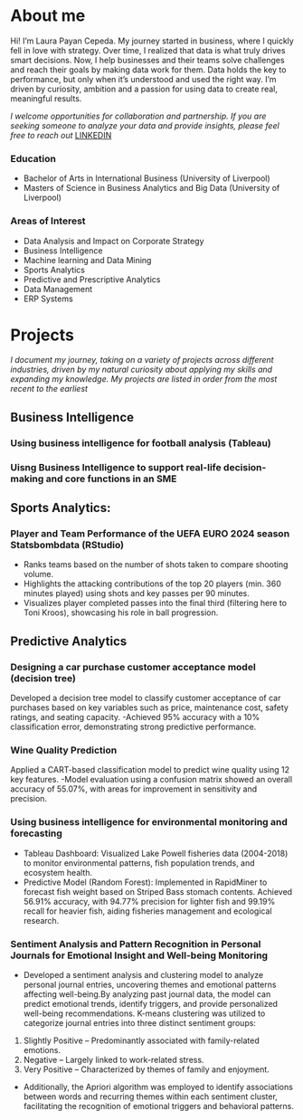 # About me 
Hi! I’m Laura Payan Cepeda. My journey started in business, where I quickly fell in love with strategy. Over time, I realized that data is what truly drives smart decisions. Now, I help businesses and their teams solve challenges and reach their goals by making data work for them. Data holds the key to performance, but only when it’s understood and used the right way. I’m driven by curiosity, ambition and a passion for using data to create real, meaningful results. 

*I welcome opportunities for collaboration and partnership. If you are seeking someone to analyze your data and provide insights, please feel free to reach out* [LINKEDIN](www.linkedin.com/in/laura-payan-cepeda/) 

### Education 
- Bachelor of Arts in International Business (University of Liverpool)
- Masters of Science in Business Analytics and Big Data (University of Liverpool) 

### Areas of Interest 
- Data Analysis and Impact on Corporate Strategy 
- Business Intelligence 
- Machine learning and Data Mining 
- Sports Analytics 
- Predictive and Prescriptive Analytics
- Data Management
- ERP Systems

# Projects 
*I document my journey, taking on a variety of projects across different industries, driven by my natural curiosity about applying my skills and expanding my knowledge. My projects are listed in order from the most recent to the earliest*

## Business Intelligence

### Using business intelligence for football analysis (Tableau)

### Uisng Business Intelligence to support real-life decision-making and core functions in an SME

## Sports Analytics: 

### Player and Team Performance of the UEFA EURO 2024 season Statsbombdata (RStudio)
- Ranks teams based on the number of shots taken to compare shooting volume.
- Highlights the attacking contributions of the top 20 players (min. 360 minutes played) using shots and key passes per 90 minutes.
- Visualizes player completed passes into the final third (filtering here to Toni Kroos), showcasing his role in ball progression.

## Predictive Analytics 

### Designing a car purchase customer acceptance model (decision tree)
Developed a decision tree model to classify customer acceptance of car purchases based on key variables such as price, maintenance cost, safety ratings, and seating capacity.
-Achieved 95% accuracy with a 10% classification error, demonstrating strong predictive performance.

### Wine Quality Prediction 
Applied a CART-based classification model to predict wine quality using 12 key features.
-Model evaluation using a confusion matrix showed an overall accuracy of 55.07%, with areas for improvement in sensitivity and precision.

### Using business intelligence for environmental monitoring and forecasting 
- Tableau Dashboard: Visualized Lake Powell fisheries data (2004-2018) to monitor environmental patterns, fish population trends, and ecosystem health.
- Predictive Model (Random Forest): Implemented in RapidMiner to forecast fish weight based on Striped Bass stomach contents. Achieved 56.91% accuracy, with 94.77% precision for lighter fish and 99.19% recall for heavier fish, aiding fisheries management and ecological research.

 ### Sentiment Analysis and Pattern Recognition in Personal Journals for Emotional Insight and Well-being Monitoring
- Developed a sentiment analysis and clustering model to analyze personal journal entries, uncovering themes and emotional patterns affecting well-being.By analyzing past journal data, the model can predict emotional trends, identify triggers, and provide personalized well-being recommendations. 
K-means clustering was utilized to categorize journal entries into three distinct sentiment groups:
1. Slightly Positive – Predominantly associated with family-related emotions.
2. Negative – Largely linked to work-related stress.
3. Very Positive – Characterized by themes of family and enjoyment.
- Additionally, the Apriori algorithm was employed to identify associations between words and recurring themes within each sentiment cluster, facilitating the recognition of emotional triggers and behavioral patterns. 


